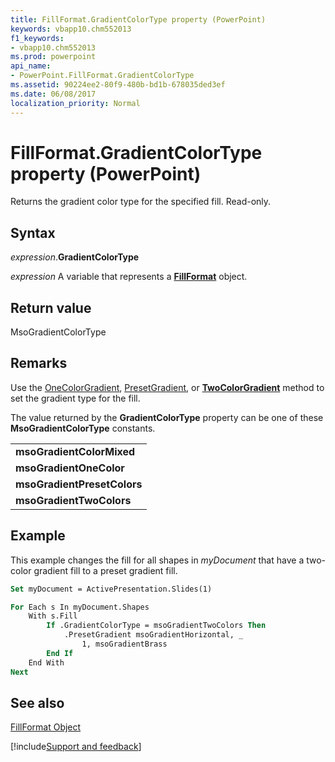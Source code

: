```yaml
---
title: FillFormat.GradientColorType property (PowerPoint)
keywords: vbapp10.chm552013
f1_keywords:
- vbapp10.chm552013
ms.prod: powerpoint
api_name:
- PowerPoint.FillFormat.GradientColorType
ms.assetid: 90224ee2-80f9-480b-bd1b-678035ded3ef
ms.date: 06/08/2017
localization_priority: Normal
---
```



# FillFormat.GradientColorType property (PowerPoint)

Returns the gradient color type for the specified fill. Read-only.


## Syntax

_expression_.**GradientColorType**

_expression_ A variable that represents a **[FillFormat](powerpoint.fillformat.md)** object.


## Return value

MsoGradientColorType


## Remarks

Use the [OneColorGradient](PowerPoint.FillFormat.OneColorGradient.md), [PresetGradient](PowerPoint.FillFormat.PresetGradient.md), or  **[TwoColorGradient](PowerPoint.FillFormat.TwoColorGradient.md)** method to set the gradient type for the fill.

The value returned by the  **GradientColorType** property can be one of these **MsoGradientColorType** constants.


||
|:-----|
|**msoGradientColorMixed**|
|**msoGradientOneColor**|
|**msoGradientPresetColors**|
|**msoGradientTwoColors**|

## Example

This example changes the fill for all shapes in  _myDocument_ that have a two-color gradient fill to a preset gradient fill.


```vb
Set myDocument = ActivePresentation.Slides(1)

For Each s In myDocument.Shapes
    With s.Fill
        If .GradientColorType = msoGradientTwoColors Then
            .PresetGradient msoGradientHorizontal, _
                1, msoGradientBrass
        End If
    End With
Next
```


## See also


[FillFormat Object](PowerPoint.FillFormat.md)

[!include[Support and feedback](~/includes/feedback-boilerplate.md)]